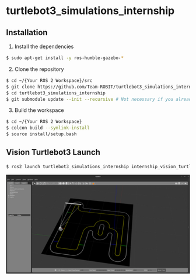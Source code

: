 # turtlebot3_simulations_internship

## Installation

1. Install the dependencies
```bash
$ sudo apt-get install -y ros-humble-gazebo-*
```

2. Clone the repository
```bash
$ cd ~/{Your ROS 2 Workspace}/src
$ git clone https://github.com/Team-ROBIT/turtlebot3_simulations_internship.git
$ cd turtlebot3_simulations_internship
$ git submodule update --init --recursive # Not necessary if you already have the submodules
```

3. Build the workspace
```bash
$ cd ~/{Your ROS 2 Workspace}
$ colcon build --symlink-install
$ source install/setup.bash
```

## Vision Turtlebot3 Launch
```bash
$ ros2 launch turtlebot3_simulations_internship internship_vision_turtlebot3.launch.py
```
![vision_turtlebot3](./docs/vision_turtlebot.png)    
